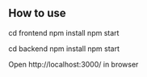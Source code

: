 ## How to use

cd frontend
npm install
npm start

cd backend
npm install
npm start

Open http://localhost:3000/ in browser